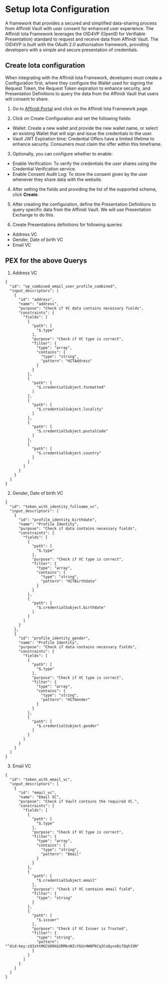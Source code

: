 # Setup Iota Configuration

A framework that provides a secured and simplified data-sharing process from Affinidi Vault with user consent for enhanced user experience.
The Affinidi Iota Framework leverages the OID4VP (OpenID for Verifiable Presentation) standard to request and receive data from Affinidi Vault. The OID4VP is built with the OAuth 2.0 authorisation framework, providing developers with a simple and secure presentation of credentials.

## Create Iota configuration

When integrating with the Affinidi Iota Framework, developers must create a Configuration first, where they configure the Wallet used for signing the Request Token, the Request Token expiration to enhance security, and Presentation Definitions to query the data from the Affinidi Vault that users will consent to share.

1. Go to [Affinidi Portal](https://portal.affinidi.com/login) and click on the Affinidi Iota Framework page.

2. Click on Create Configuration and set the following fields:
  - Wallet: Create a new wallet and provide the new wallet name, or select an existing Wallet that will sign and issue the credentials to the user.
  - Vault JWT Expiration time: Credential Offers have a limited lifetime to enhance security. Consumers must claim the offer within this timeframe.

3. Optionally, you can configure whether to enable:

  - Enable Verification: To verify the credentials the user shares using the Credential Verification service.
  - Enable Consent Audit Log: To store the consent given by the user whenever they share data with the website.

4. After setting the fields and providing the list of the supported schema, click **Create**.

5. After creating the configuration, define the Presentation Definitions to query specific data from the Affinidi Vault. We will use Presentation Exchange to do this.

6. Create Presentations definitions for following queries
  - Address VC
  - Gender, Date of birth VC
  - Email VC



## PEX for the above Querys

1. Address VC

```
{
  "id": "vp_combined_email_user_profile_combined",
  "input_descriptors": [
    {
      "id": "address",
      "name": "address",
      "purpose": "Check if VC data contains necessary fields",
      "constraints": {
        "fields": [
          {
            "path": [
              "$.type"
            ],
            "purpose": "Check if VC type is correct",
            "filter": {
              "type": "array",
              "contains": {
                "type": "string",
                "pattern": "HITAddress"
              }
            }
          },
          {
            "path": [
              "$.credentialSubject.formatted"
            ]
          },
          {
            "path": [
              "$.credentialSubject.locality"
            ]
          },
          {
            "path": [
              "$.credentialSubject.postalCode"
            ]
          },
          {
            "path": [
              "$.credentialSubject.country"
            ]
          }
        ]
      }
    }
  ]
}
```

2. Gender, Date of birth VC

```
{
  "id": "token_with_identity_fullname_vc",
  "input_descriptors": [
    {
      "id": "profile_identity_birthdate",
      "name": "Profile Identity",
      "purpose": "Check if data contains necessary fields",
      "constraints": {
        "fields": [
          {
            "path": [
              "$.type"
            ],
            "purpose": "Check if VC type is correct",
            "filter": {
              "type": "array",
              "contains": {
                "type": "string",
                "pattern": "HITBirthdate"
              }
            }
          },
          {
            "path": [
              "$.credentialSubject.birthdate"
            ]
          }
        ]
      }
    },
    {
      "id": "profile_identity_gender",
      "name": "Profile Identity",
      "purpose": "Check if data contains necessary fields",
      "constraints": {
        "fields": [
          {
            "path": [
              "$.type"
            ],
            "purpose": "Check if VC type is correct",
            "filter": {
              "type": "array",
              "contains": {
                "type": "string",
                "pattern": "HITGender"
              }
            }
          },
          {
            "path": [
              "$.credentialSubject.gender"
            ]
          }
        ]
      }
    }
  ]
}
```

3. Email VC

```
{
  "id": "token_with_email_vc",
  "input_descriptors": [
    {
      "id": "email_vc",
      "name": "Email VC",
      "purpose": "Check if Vault contains the required VC.",
      "constraints": {
        "fields": [
          {
            "path": [
              "$.type"
            ],
            "purpose": "Check if VC type is correct",
            "filter": {
              "type": "array",
              "contains": {
                "type": "string",
                "pattern": "Email"
              }
            }
          },
          {
            "path": [
              "$.credentialSubject.email"
            ],
            "purpose": "Check if VC contains email field",
            "filter": {
              "type": "string"
            }
          },
          {
            "path": [
              "$.issuer"
            ],
            "purpose": "Check if VC Issuer is Trusted",
            "filter": {
              "type": "string",
              "pattern": "^did:key:zQ3shtMGCU89kb2RMknNZcYGUcHW8P6Cq3CoQyvoDs7Qqh33N"
            }
          }
        ]
      }
    }
  ]
}
```